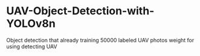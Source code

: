 # UAV-Object-Detection-with-YOLOv8n
Object detection that already training 50000 labeled UAV photos weight for using detecting UAV
